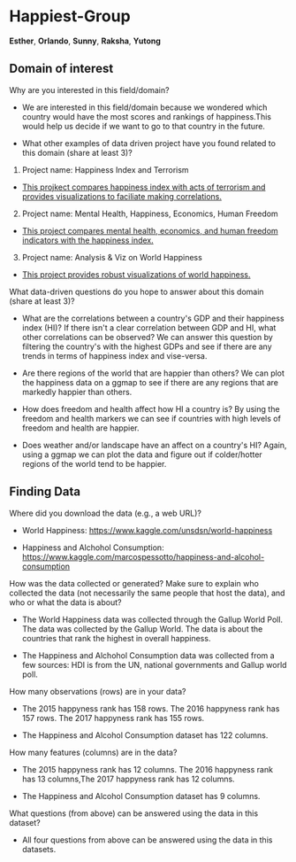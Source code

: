 # Happiest-Group
**Esther**, **Orlando**, **Sunny**, **Raksha**, **Yutong**

## Domain of interest
Why are you interested in this field/domain? 
- We are interested in this field/domain because we wondered which country would have the most scores and rankings of happiness.This would help us decide if we want to go to that country in the future.

- What other examples of data driven project have you found related to this domain (share at least 3)? 

1. Project name: Happiness Index and Terrorism
  - [This projkect compares happiness index with acts of terrorism and provides visualizations to faciliate making correlations.](https://www.kaggle.com/vamsikrishna/happiness-index-and-terrorism/output)
2. Project name: Mental Health, Happiness, Economics, Human Freedom
  - [This project compares mental health, economics, and human freedom indicators with the happiness index.](https://www.kaggle.com/rblcoder/mental-health-happiness-economics-human-freedom/comments)
3. Project name: Analysis & Viz on World Happiness
  - [This project provides robust visualizations of world happiness.](https://www.kaggle.com/devisangeetha/analysis-viz-on-world-happiness)

What data-driven questions do you hope to answer about this domain (share at least 3)? 

- What are the correlations between a country's GDP and their happiness index (HI)? If there isn't a clear correlation between GDP and HI, what other correlations can be observed? We can answer this question by filtering the country's with the highest GDPs and see if there are any trends in terms of happiness index and vise-versa.

- Are there regions of the world that are happier than others? We can plot the happiness data on a ggmap to see if there are any regions that are markedly happier than others. 

- How does freedom and health affect how HI a country is? By using the freedom and health markers we can see if countries with high levels of freedom and health are happier. 

- Does weather and/or landscape have an affect on a country's HI? Again, using a ggmap we can plot the data and figure out if colder/hotter regions of the world tend to be happier.

## Finding Data

Where did you download the data (e.g., a web URL)?

- World Happiness: https://www.kaggle.com/unsdsn/world-happiness

- Happiness and Alchohol Consumption: https://www.kaggle.com/marcospessotto/happiness-and-alcohol-consumption

How was the data collected or generated? Make sure to explain who collected the data (not necessarily the same people that host the data), and who or what the data is about?

- The World Happiness data was collected through the Gallup World Poll. The data was collected
  by the Gallup World. The data is about the countries that rank the highest
  in overall happiness.  
  
- The Happiness and Alchohol Consumption data was collected from a few sources: HDI is from the UN, national governments and Gallup world   poll.

How many observations (rows) are in your data? 

- The 2015 happyness rank has 158 rows. The 2016 happyness rank has 157 rows. The 2017 happyness rank has 155 rows.

- The Happiness and Alcohol Consumption dataset has 122 columns. 

How many features (columns) are in the data? 

- The 2015 happyness rank has 12 columns. The 2016 happyness rank has 13 columns,The 2017 happyness rank has 12 columns.

- The Happiness and Alcohol Consumption dataset has 9 columns. 

What questions (from above) can be answered using the data in this dataset? 

- All four questions from above can be answered using the data in this datasets.

